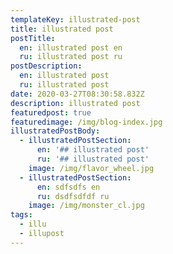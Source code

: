```yaml
---
templateKey: illustrated-post
title: illustrated post
postTitle:
  en: illustrated post en
  ru: illustrated post ru
postDescription:
  en: illustrated post
  ru: illustrated post
date: 2020-03-27T08:30:58.832Z
description: illustrated post
featuredpost: true
featuredimage: /img/blog-index.jpg
illustratedPostBody:
  - illustratedPostSection:
      en: '## illustrated post'
      ru: '## illustrated post'
    image: /img/flavor_wheel.jpg
  - illustratedPostSection:
      en: sdfsdfs en
      ru: dsdfsdfdf ru
    image: /img/monster_cl.jpg
tags:
  - illu
  - illupost
---
```


